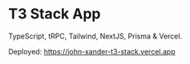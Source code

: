 # T3 Stack App

TypeScript, tRPC, Tailwind, NextJS, Prisma & Vercel. 

Deployed: https://john-xander-t3-stack.vercel.app